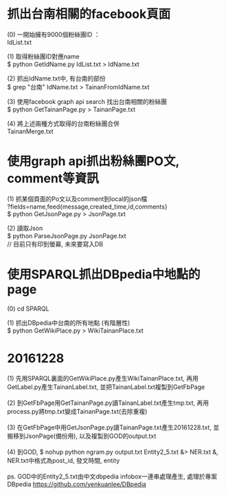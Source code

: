 # 抓出台南相關的facebook頁面
(0) 一開始擁有9000個粉絲團ID ： 
<br>IdList.txt

(1) 取得粉絲團ID對應name
<br>$ python GetIdName.py IdList.txt > IdName.txt

(2) 抓出IdName.txt中, 有台南的部份
<br>$ grep "台南" IdName.txt > TainanFromIdName.txt

(3) 使用facebook graph api search 找出台南相關的粉絲團
<br> $ python GetTainanPage.py > TainanPage.txt

(4) 將上述兩種方式取得的台南粉絲團合併
<br> TainanMerge.txt

# 使用graph api抓出粉絲團PO文, comment等資訊
(1) 抓某個頁面的Po文以及comment到local的json檔
<br> ?fields=name,feed{message,created_time,id,comments}
<br> $ python GetJsonPage.py > JsonPage.txt

(2) 讀取Json
<br> $ python ParseJsonPage.py JsonPage.txt
<br> // 目前只有印到螢幕, 未來要寫入DB

# 使用SPARQL抓出DBpedia中地點的page
(0) cd SPARQL

(1) 抓出DBpedia中台南的所有地點 (有階層性)
<br> $ python GetWikiPlace.py > WikiTainanPlace.txt

# 20161228
(1) 先用SPARQL裏面的GetWikiPlace.py產生WikiTainanPlace.txt, 再用GetLabel.py產生TainanLabel.txt, 並把TainanLabel.txt複製到GetFbPage<br><br>
(2) 到GetFbPage用GetTainanPage.py讀TainanLabel.txt產生tmp.txt, 再用process.py將tmp.txt變成TainanPage.txt(去除重複)<br><br>
(3) 在GetFbPage中用GetJsonPage.py讀TainanPage.txt產生20161228.txt, 並搬移到JsonPage(備份用), 以及複製到GOD的output.txt<br><br>
(4) 到GOD, $ nohup python ngram.py output.txt Entity2_5.txt &> NER.txt &, NER.txt中格式為post_id, 發文時間, entity<br><br>
ps. GOD中的Entity2_5.txt由中文dbpedia infobox一連串處理產生, 處理於專案 DBpedia https://github.com/yenkuanlee/DBpedia<br><br>
